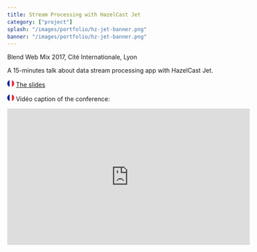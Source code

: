 ```yaml
---
title: Stream Processing with HazelCast Jet
category: ["project"]
splash: "/images/portfolio/hz-jet-banner.png"
banner: "/images/portfolio/hz-jet-banner.png"
---
```


Blend Web Mix 2017, Cité Internationale, Lyon

A 15-minutes talk about data stream processing app with HazelCast Jet.

![French flag](/images/fr-16.png) <span class="fab fa-github"></span> [The slides](http://leneurone.github.io/hz-jet/#1)

![French flag](/images/fr-16.png) Vidéo caption of the conference:
<iframe width="560" height="315" src="https://www.youtube.com/embed/MU2P6qpITM4" frameborder="0" allow="accelerometer; autoplay; encrypted-media; gyroscope; picture-in-picture" allowfullscreen></iframe>